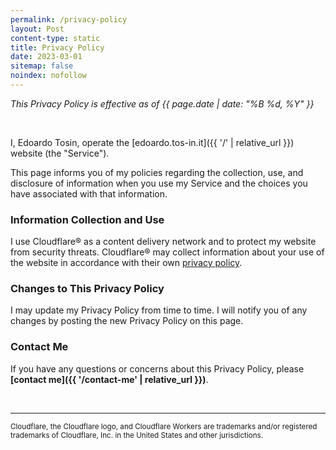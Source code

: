 ```yaml
---
permalink: /privacy-policy
layout: Post
content-type: static
title: Privacy Policy
date: 2023-03-01
sitemap: false
noindex: nofollow
---
```


*This Privacy Policy is effective as of {{ page.date | date: "%B %d, %Y" }}*

<br>

I, Edoardo Tosin, operate the [edoardo.tos-in.it]({{ '/' | relative_url }}) website (the "Service").

This page informs you of my policies regarding the collection, use, and disclosure of information when you use my Service and the choices you have associated with that information.

### Information Collection and Use

I use Cloudflare® as a content delivery network and to protect my website from security threats. Cloudflare® may collect information about your use of the website in accordance with their own [privacy policy](https://www.cloudflare.com/privacypolicy/).

### Changes to This Privacy Policy

I may update my Privacy Policy from time to time. I will notify you of any changes by posting the new Privacy Policy on this page.

### Contact Me

If you have any questions or concerns about this Privacy Policy, please **[contact me]({{ '/contact-me' | relative_url }})**.

<br>

---

<sub>
Cloudflare, the Cloudflare logo, and Cloudflare Workers are trademarks and/or registered trademarks of Cloudflare, Inc. in the United States and other jurisdictions.
</sub>